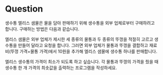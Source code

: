 # Question

생수통
엘리스 샘물은 물을 담아 판매하기 위해 생수통을 외부 업체로부터 구매하려고 합니다. 구매하는 방법은 다음과 같습니다.

엘리스 샘물은 외부 업체가 제시한 세 종류의 물통과 두 종류의 뚜껑을 적절히 고르고 생수통을 만들어 달라고 요청을 합니다. 그러면 외부 업체가 물통과 뚜껑을 결합하고 재료비(뚜껑 가격+물통 가격)에서 10원을 추가해 엘리스 샘물에 생수통 하나를 판매합니다.

엘리스 생수통의 가격이 최소가 되도록 하고 싶습니다. 각 물통과 뚜껑의 가격을 줬을 때 생수통 한 개 가격의 최솟값을 출력하는 프로그램을 작성하세요.


<!-- 첫 번째 줄부터 세 개의 물통의 가격을 한 줄씩, 두 개의 뚜껑 가격 두 줄을 입력 

엘리스 생수통의 가격은 외부업체가 제시한 세 종류의 물통 중 가장 낮은 가격의 물통 + 두 종류의 뚜껑 중 낮은 단가의 뚜껑에 10원을 추가한 값 -->